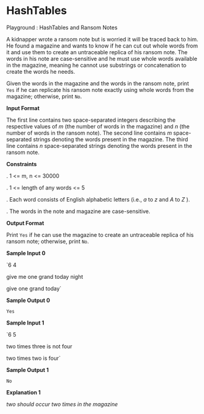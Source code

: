 # HashTables
Playground : HashTables and Ransom Notes

A kidnapper wrote a ransom note but is worried it will be traced back to him. He found a magazine and wants to know if he can cut out whole words from it and use them to create an untraceable replica of his ransom note. The words in his note are case-sensitive and he must use whole words available in the magazine, meaning he cannot use substrings or concatenation to create the words he needs.

Given the words in the magazine and the words in the ransom note, print `Yes` if he can replicate his ransom note exactly using whole words from the magazine; otherwise, print `No`.

**Input Format**

The first line contains two space-separated integers describing the respective values of *m* (the number of words in the magazine) and *n* (the number of words in the ransom note). 
The second line contains *m* space-separated strings denoting the words present in the magazine. 
The third line contains *n* space-separated strings denoting the words present in the ransom note.

**Constraints**

. 1 <= m, n <= 30000

. 1 <= length of any words <= 5

. Each word consists of English alphabetic letters (i.e., *a* to *z* and *A* to *Z* ).

. The words in the note and magazine are case-sensitive.

**Output Format**

Print `Yes` if he can use the magazine to create an untraceable replica of his ransom note; otherwise, print `No`.

**Sample Input 0**

`6 4

give me one grand today night

give one grand today`

**Sample Output 0**

`Yes`

**Sample Input 1**

`6 5

two times three is not four

two times two is four`


**Sample Output 1**

`No`

**Explanation 1**

*two should occur two times in the magazine*
